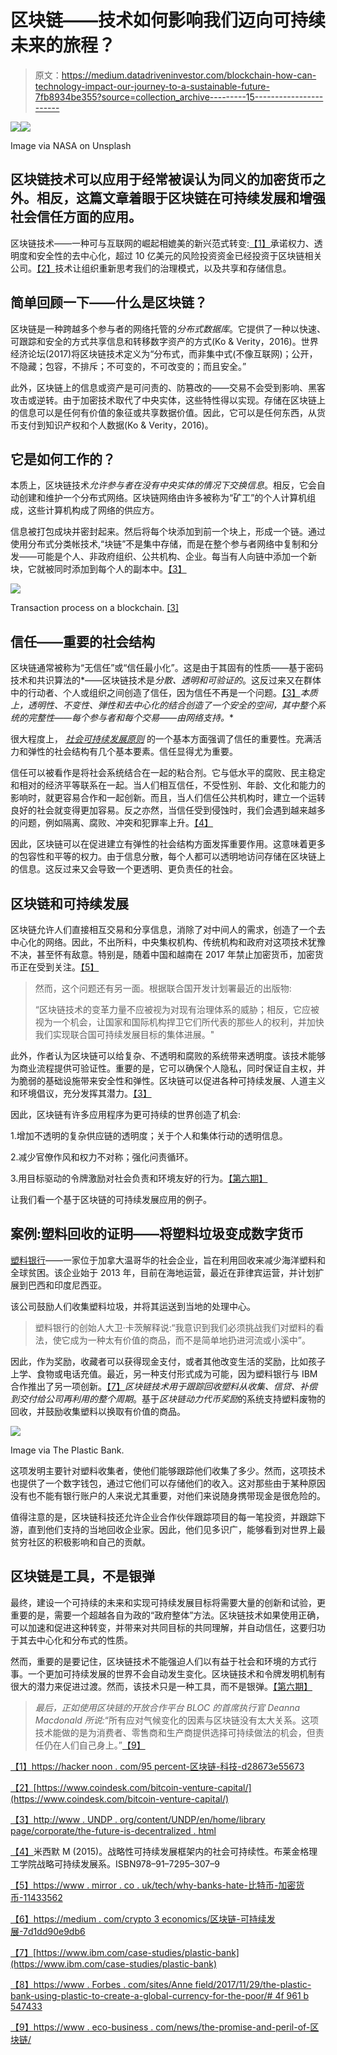 # 区块链——技术如何影响我们迈向可持续未来的旅程？

> 原文：<https://medium.datadriveninvestor.com/blockchain-how-can-technology-impact-our-journey-to-a-sustainable-future-7fb8934be355?source=collection_archive---------15----------------------->

[![](img/26b480a3bd88774cc9c2bd85bdde3ffe.png)](http://www.track.datadriveninvestor.com/Split11-20)![](img/0adad8df1d9752514f45f7078f9ed30b.png)

Image via NASA on Unsplash

## 区块链技术可以应用于经常被误认为同义的加密货币之外。相反，这篇文章着眼于区块链在可持续发展和增强社会信任方面的应用。

区块链技术——一种可与互联网的崛起相媲美的新兴范式转变:[【1】](#_ftn1)承诺权力、透明度和安全性的去中心化，超过 10 亿美元的风险投资资金已经投资于区块链相关公司。[【2】](#_ftn2)技术让组织重新思考我们的治理模式，以及共享和存储信息。

## 简单回顾一下——什么是区块链？

区块链是一种跨越多个参与者的网络托管的*分布式数据库*。它提供了一种以快速、可跟踪和安全的方式共享信息和转移数字资产的方式(Ko & Verity，2016)。世界经济论坛(2017)将区块链技术定义为“分布式，而非集中式(不像互联网)；公开，不隐藏；包容，不排斥；不可变的，不可改变的；而且安全。”

此外，区块链上的信息或资产是可问责的、防篡改的——交易不会受到影响、黑客攻击或逆转。由于加密技术取代了中央实体，这些特性得以实现。存储在区块链上的信息可以是任何有价值的象征或共享数据价值。因此，它可以是任何东西，从货币支付到知识产权和个人数据(Ko & Verity，2016)。

## 它是如何工作的？

本质上，区块链技术*允许参与者在没有中央实体的情况下交换信息*。相反，它会自动创建和维护一个分布式网络。区块链网络由许多被称为“矿工”的个人计算机组成，这些计算机构成了网络的供应方。

信息被打包成块并密封起来。然后将每个块添加到前一个块上，形成一个链。通过使用分布式分类帐技术,“块链”不是集中存储，而是在整个参与者网络中复制和分发——可能是个人、非政府组织、公共机构、企业。每当有人向链中添加一个新块，它就被同时添加到每个人的副本中。[【3】](#_ftn1)

![](img/267904f9c6541a37e13d521a004cef05.png)

Transaction process on a blockchain. [[3]](#_ftn1)

## 信任——重要的社会结构

区块链通常被称为“无信任”或“信任最小化”。这是由于其固有的性质——基于密码技术和共识算法的*——区块链技术是*分散、透明和可验证的*。这反过来又在群体中的行动者、个人或组织之间创造了信任，因为信任不再是一个问题。[【3】](#_ftn1)*本质上，透明性、不变性、弹性和去中心化的结合创造了一个安全的空间，其中整个系统的完整性——每个参与者和每个交易——由网络支持。**

很大程度上， [*社会可持续发展原则*](https://www.diva-portal.org/smash/get/diva2:852857/FULLTEXT02.pdf) 的一个基本方面强调了信任的重要性。充满活力和弹性的社会结构有几个基本要素。信任显得尤为重要。

信任可以被看作是将社会系统结合在一起的粘合剂。它与低水平的腐败、民主稳定和相对的经济平等联系在一起。当人们相互信任，不受性别、年龄、文化和能力的影响时，就更容易合作和一起创新。而且，当人们信任公共机构时，建立一个运转良好的社会就变得更加容易。反之亦然，当信任受到侵蚀时，我们会遇到越来越多的问题，例如隔离、腐败、冲突和犯罪率上升。[【4】](#_ftn1)

因此，区块链可以在促进建立有弹性的社会结构方面发挥重要作用。这意味着更多的包容性和平等的权力。由于信息分散，每个人都可以透明地访问存储在区块链上的信息。这反过来又会导致一个更透明、更负责任的社会。

## 区块链和可持续发展

区块链允许人们直接相互交易和分享信息，消除了对中间人的需求，创造了一个去中心化的网络。因此，不出所料，中央集权机构、传统机构和政府对这项技术犹豫不决，甚至怀有敌意。特别是，随着中国和越南在 2017 年禁止加密货币，加密货币正在受到关注。[【5】](#_ftn1)

> 然而，这个问题还有另一面。根据联合国开发计划署最近的出版物:
> 
> “区块链技术的变革力量不应被视为对现有治理体系的威胁；相反，它应被视为一个机会，让国家和国际机构捍卫它们所代表的那些人的权利，并加快我们实现联合国可持续发展目标的集体进展。"

此外，作者认为区块链可以给复杂、不透明和腐败的系统带来透明度。该技术能够为商业流程提供可验证性。重要的是，它可以确保个人隐私，同时保证自主权，并为脆弱的基础设施带来安全性和弹性。区块链可以促进各种可持续发展、人道主义和环境倡议，充分发挥其潜力。[【3】](#_ftn1)

因此，区块链有许多应用程序为更可持续的世界创造了机会:

1.增加不透明的复杂供应链的透明度；关于个人和集体行动的透明信息。

2.减少官僚作风和权力不对称；强化问责循环。

3.用目标驱动的令牌激励对社会负责和环境友好的行为。[【第六期】](#_ftn2)

让我们看一个基于区块链的可持续发展应用的例子。

## 案例:塑料回收的证明——将塑料垃圾变成数字货币

[塑料银行](https://www.plasticbank.com/)——一家位于加拿大温哥华的社会企业，旨在利用回收来减少海洋塑料和全球贫困。该企业始于 2013 年，目前在海地运营，最近在菲律宾运营，并计划扩展到巴西和印度尼西亚。

该公司鼓励人们收集塑料垃圾，并将其运送到当地的处理中心。

> 塑料银行的创始人大卫·卡茨解释说:“我意识到我们必须挑战我们对塑料的看法，使它成为一种太有价值的商品，而不是简单地扔进河流或小溪中”。

因此，作为奖励，收藏者可以获得现金支付，或者其他改变生活的奖励，比如孩子上学、食物或电话充值。最近，另一种支付形式成为可能，因为塑料银行与 IBM 合作推出了另一项创新。[【7】](#_ftn1)*区块链技术用于跟踪回收塑料从收集、信贷、补偿到交付给公司再利用的整个周期*。基于*区块链动力代币奖励*的系统支持塑料废物的回收，并鼓励收集塑料以换取有价值的商品。

![](img/1b68661a9e7cfa7fb6c0551bb38844c8.png)

Image via The Plastic Bank.

这项发明主要针对塑料收集者，使他们能够跟踪他们收集了多少。然而，这项技术也提供了一个数字钱包，通过它他们可以存储他们的收入。这对那些由于某种原因没有也不能有银行账户的人来说尤其重要，对他们来说随身携带现金是很危险的。

值得注意的是，区块链科技还允许企业合作伙伴跟踪项目的每一笔投资，并跟踪下游，直到他们支持的当地回收企业家。因此，他们见多识广，能够看到对世界上最贫穷社区的积极影响和自己的贡献。

## 区块链是工具，不是银弹

最终，建设一个可持续的未来和实现可持续发展目标将需要大量的创新和试验，更重要的是，需要一个超越各自为政的“政府整体”方法。区块链技术如果使用正确，可以加速和促进这种转变，并带来对共同目标的共同理解，并自动信任，这要归功于其去中心化和分布式的性质。

然而，重要的是要记住，区块链技术不能强迫人们以有益于社会和环境的方式行事。一个更加可持续发展的世界不会自动发生变化。区块链技术和令牌发明机制有很大的潜力来促进过渡。然而，该技术只是一种工具，而不是银弹。[【第六期】](#_ftn2)

> *最后，正如使用区块链的开放合作平台 BLOC 的首席执行官 Deanna Macdonald 所说:*“所有应对气候变化的因素与区块链没有太大关系。这项技术能做的是为消费者、零售商和生产商提供选择可持续做法的机会，但责任仍在人们自己身上。”[【9】](#_ftn3)

[【1】](#_ftnref1)[https://hacker noon . com/95 percent-区块链-科技-d28673e55673](https://hackernoon.com/95percent-blockchain-technology-d28673e55673)

[【2】](#_ftnref2)[https://www.coindesk.com/bitcoin-venture-capital/](https://www.coindesk.com/bitcoin-venture-capital/)

[【3】](#_ftnref1)[http://www . UNDP . org/content/UNDP/en/home/library page/corporate/the-future-is-decentralized . html](http://www.undp.org/content/undp/en/home/librarypage/corporate/the-future-is-decentralised.html)

[【4】](#_ftnref1)米西默 M (2015)。战略性可持续发展框架内的社会可持续性。布莱金格理工学院战略可持续发展系。ISBN978–91–7295–307–9

[【5】](#_ftnref1)[https://www . mirror . co . uk/tech/why-banks-hate-比特币-加密货币-11433562](https://www.mirror.co.uk/tech/why-banks-hate-bitcoin-cryptocurrency-11433562)

[【6】](#_ftnref2)[https://medium . com/crypto 3 economics/区块链-可持续发展-7d1dd90e9db6](https://medium.com/crypto3conomics/blockchain-sustainability-7d1dd90e9db6)

[【7】](#_ftnref1)[https://www.ibm.com/case-studies/plastic-bank](https://www.ibm.com/case-studies/plastic-bank)

[【8】](#_ftnref2)[https://www . Forbes . com/sites/Anne field/2017/11/29/the-plastic-bank-using-plastic-to-create-a-global-currency-for-the-poor/# 4f 961 b 547433](https://www.forbes.com/sites/annefield/2017/11/29/the-plastic-bank-using-plastic-to-create-a-global-currency-for-the-poor/#4f961b547433)

[【9】](#_ftnref3)[https://www . eco-business . com/news/the-promise-and-peril-of-区块链/](https://www.eco-business.com/news/the-promise-and-peril-of-blockchain/)